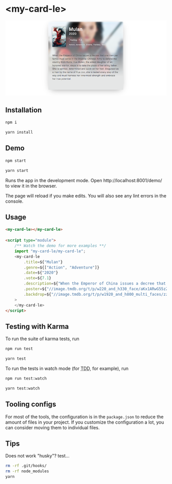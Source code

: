 # \<my-card-le>

![Example](https://github.com/mauriciogc/my-card-le/blob/master/asset/example.png)

## Installation

```bash
npm i
```

```bash
yarn install
```

## Demo

```bash
npm start
```

```bash
yarn start
```

Runs the app in the development mode.
Open http://localhost:8001/demo/ to view it in the browser.

The page will reload if you make edits.
You will also see any lint errors in the console.

## Usage

```html
<my-card-le></my-card-le>

<script type="module">
	/** Watch the demo for more examples **/
	import "my-card-le/my-card-le";
	<my-card-le
		.title=${"Mulan"}
		.genre=${["Action", "Adventure"]}
		.date=${"2020"}
		.vote=${7.1}
		.description=${"When the Emperor of China issues a decree that one man per family..."}
		.poster=${"//image.tmdb.org/t/p/w220_and_h330_face/aKx1ARwG55zZ0GpRvU2WrGrCG9o.jpg"}
		.backdrop=${"//image.tmdb.org/t/p/w1920_and_h800_multi_faces/zzWGRw277MNoCs3zhyG3YmYQsXv.jpg"}
	>
	</my-card-le>
</script>
```

## Testing with Karma

To run the suite of karma tests, run

```bash
npm run test
```

```bash
yarn test
```

To run the tests in watch mode (for <abbr title="test driven development">TDD</abbr>, for example), run

```bash
npm run test:watch
```

```bash
yarn test:watch
```

## Tooling configs

For most of the tools, the configuration is in the `package.json` to reduce the amount of files in your project.
If you customize the configuration a lot, you can consider moving them to individual files.

## Tips

Does not work "husky"? test...

```bash
rm -rf .git/hooks/
rm -rf node_modules
yarn
```
